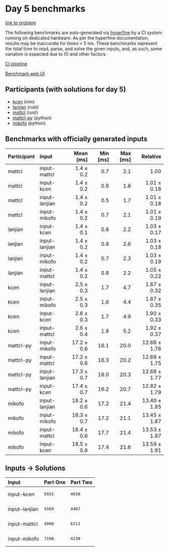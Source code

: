 # Day 5 benchmarks

[link to problem](https://adventofcode.com/2024/day/5)

The following benchmarks are auto-generated via
[hyperfine](https://github.com/sharkdp/hyperfine) by a CI system running on
dedicated hardware. As per the hyperfine documentation, results may be
inaccurate for times < 5 ms. These benchmarks represent the total time to read,
parse, and solve the given inputs, and, as such, some variation is expected due
to IO and other factors.

[CI pipeline](http://ci.papercode.net:8080/teams/main/pipelines/aoc2024)

[Benchmark web UI](https://aoc.ancalagon.black)


## Participants (with solutions for day 5)

- [kcen](https://github.com/kcen/aoc2024) (nim)
- [lanjian](https://github.com/lanjian/aoc-2024) (rust)
- [mattcl](https://github.com/mattcl/aoc2024) (rust)
- [mattcl-py](https://github.com/mattcl/aoc2024-py) (python)
- [mikofo](https://github.com/mikofo/aoc2024) (python)


## Benchmarks with officially generated inputs

| Participant | Input | Mean [ms] | Min [ms] | Max [ms] | Relative |
|:---|:---|---:|---:|---:|---:|
| mattcl | input-mattcl | 1.4 ± 0.2 | 0.7 | 2.1 | 1.00 |
| mattcl | input-kcen | 1.4 ± 0.2 | 0.6 | 1.8 | 1.01 ± 0.18 |
| mattcl | input-lanjian | 1.4 ± 0.2 | 0.5 | 1.7 | 1.01 ± 0.18 |
| mattcl | input-mikofo | 1.4 ± 0.2 | 0.7 | 2.1 | 1.01 ± 0.19 |
| lanjian | input-kcen | 1.4 ± 0.1 | 0.8 | 2.2 | 1.03 ± 0.17 |
| lanjian | input-lanjian | 1.4 ± 0.2 | 0.8 | 2.6 | 1.03 ± 0.18 |
| lanjian | input-mikofo | 1.4 ± 0.2 | 0.7 | 2.3 | 1.03 ± 0.19 |
| lanjian | input-mattcl | 1.4 ± 0.2 | 0.8 | 2.2 | 1.05 ± 0.22 |
| kcen | input-lanjian | 2.5 ± 0.3 | 1.7 | 4.7 | 1.87 ± 0.32 |
| kcen | input-mikofo | 2.5 ± 0.3 | 1.6 | 4.4 | 1.87 ± 0.35 |
| kcen | input-kcen | 2.6 ± 0.3 | 1.7 | 4.9 | 1.90 ± 0.33 |
| kcen | input-mattcl | 2.6 ± 0.4 | 1.8 | 5.2 | 1.92 ± 0.37 |
| mattcl-py | input-mikofo | 17.2 ± 0.6 | 16.1 | 20.0 | 12.66 ± 1.76 |
| mattcl-py | input-mattcl | 17.2 ± 0.6 | 16.3 | 20.2 | 12.68 ± 1.75 |
| mattcl-py | input-lanjian | 17.3 ± 0.7 | 16.0 | 20.3 | 12.68 ± 1.77 |
| mattcl-py | input-kcen | 17.4 ± 0.7 | 16.2 | 20.7 | 12.82 ± 1.79 |
| mikofo | input-lanjian | 18.2 ± 0.6 | 17.2 | 21.4 | 13.40 ± 1.85 |
| mikofo | input-mikofo | 18.3 ± 0.7 | 17.2 | 21.1 | 13.45 ± 1.87 |
| mikofo | input-mattcl | 18.4 ± 0.6 | 17.7 | 21.4 | 13.53 ± 1.87 |
| mikofo | input-kcen | 18.5 ± 0.8 | 17.4 | 21.6 | 13.59 ± 1.91 |


## Inputs -> Solutions

| Input | Part One | Part Two |
|:---|:---|:---|
|input-kcen|<pre>5955</pre>|<pre>4030</pre>|
|input-lanjian|<pre>5509</pre>|<pre>4407</pre>|
|input-mattcl|<pre>4996</pre>|<pre>6311</pre>|
|input-mikofo|<pre>7198</pre>|<pre>4230</pre>|